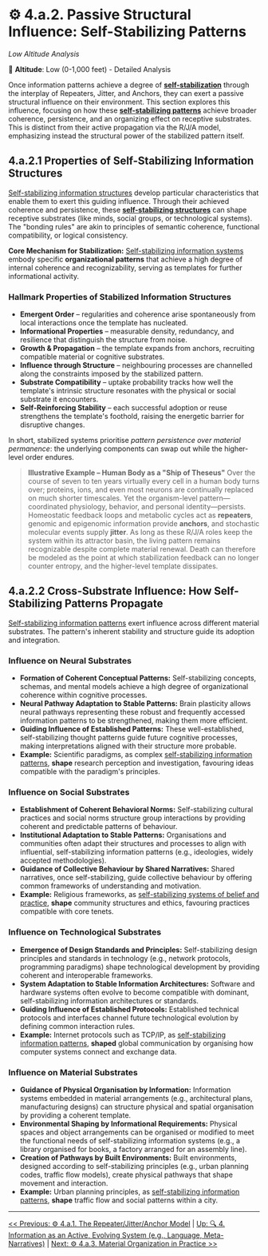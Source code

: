# ⚙️ 4.a.2. Passive Structural Influence: Self-Stabilizing Patterns
<!-- markdownlint-disable MD036 -->
*Low Altitude Analysis*
<!-- markdownlint-enable MD036 -->

📍 **Altitude**: Low (0-1,000 feet) - Detailed Analysis

Once information patterns achieve a degree of **[self-stabilization](../../glossary/O.md#outward-stabilization-propensity)** through the interplay of Repeaters, Jitter, and Anchors, they can exert a passive structural influence on their environment. This section explores this influence, focusing on how these **[self-stabilizing patterns](../../glossary/O.md#outward-stabilization-propensity)** achieve broader coherence, persistence, and an organizing effect on receptive substrates. This is distinct from their active propagation via the R/J/A model, emphasizing instead the structural power of the stabilized pattern itself.

## 4.a.2.1 Properties of Self-Stabilizing Information Structures

[Self-stabilizing information structures](../../glossary/O.md#outward-stabilization-propensity) develop particular characteristics that enable them to exert this guiding influence. Through their achieved coherence and persistence, these **[self-stabilizing structures](../../glossary/O.md#outward-stabilization-propensity)** can shape receptive substrates (like minds, social groups, or technological systems). The "bonding rules" are akin to principles of semantic coherence, functional compatibility, or logical consistency.

**Core Mechanism for Stabilization:** [Self-stabilizing information systems](../../glossary/O.md#outward-stabilization-propensity) embody specific **organizational patterns** that achieve a high degree of internal coherence and recognizability, serving as templates for further informational activity.

### Hallmark Properties of Stabilized Information Structures

- **Emergent Order** – regularities and coherence arise spontaneously from local interactions once the template has nucleated.
- **Informational Properties** – measurable density, redundancy, and resilience that distinguish the structure from noise.
- **Growth & Propagation** – the template expands from anchors, recruiting compatible material or cognitive substrates.
- **Influence through Structure** – neighbouring processes are channelled along the constraints imposed by the stabilized pattern.
- **Substrate Compatibility** – uptake probability tracks how well the template's intrinsic structure resonates with the physical or social substrate it encounters.
- **Self-Reinforcing Stability** – each successful adoption or reuse strengthens the template's foothold, raising the energetic barrier for disruptive changes.

In short, stabilized systems prioritise *pattern persistence over material permanence*: the underlying components can swap out while the higher-level order endures.

> **Illustrative Example – Human Body as a "Ship of Theseus"**
> Over the course of seven to ten years virtually every cell in a human body turns over; proteins, ions, and even most neurons are continually replaced on much shorter timescales. Yet the organism-level pattern—coordinated physiology, behavior, and personal identity—persists. Homeostatic feedback loops and metabolic cycles act as **repeaters**, genomic and epigenomic information provide **anchors**, and stochastic molecular events supply **jitter**. As long as these R/J/A roles keep the system within its attractor basin, the living pattern remains recognizable despite complete material renewal. Death can therefore be modeled as the point at which stabilization feedback can no longer counter entropy, and the higher-level template dissipates.

## 4.a.2.2 Cross-Substrate Influence: How Self-Stabilizing Patterns Propagate

[Self-stabilizing information patterns](../../glossary/O.md#outward-stabilization-propensity) exert influence across different material substrates. The pattern's inherent stability and structure guide its adoption and integration.

### Influence on Neural Substrates

- **Formation of Coherent Conceptual Patterns:** Self-stabilizing concepts, schemas, and mental models achieve a high degree of organizational coherence within cognitive processes.
- **Neural Pathway Adaptation to Stable Patterns:** Brain plasticity allows neural pathways representing these robust and frequently accessed information patterns to be strengthened, making them more efficient.
- **Guiding Influence of Established Patterns:** These well-established, self-stabilizing thought patterns guide future cognitive processes, making interpretations aligned with their structure more probable.
- **Example:** Scientific paradigms, as complex [self-stabilizing information patterns](../../glossary/O.md#outward-stabilization-propensity), **shape** research perception and investigation, favouring ideas compatible with the paradigm's principles.

### Influence on Social Substrates

- **Establishment of Coherent Behavioral Norms:** Self-stabilizing cultural practices and social norms structure group interactions by providing coherent and predictable patterns of behaviour.
- **Institutional Adaptation to Stable Patterns:** Organisations and communities often adapt their structures and processes to align with influential, self-stabilizing information patterns (e.g., ideologies, widely accepted methodologies).
- **Guidance of Collective Behaviour by Shared Narratives:** Shared narratives, once self-stabilizing, guide collective behaviour by offering common frameworks of understanding and motivation.
- **Example:** Religious frameworks, as [self-stabilizing systems of belief and practice](../../glossary/O.md#outward-stabilization-propensity), **shape** community structures and ethics, favouring practices compatible with core tenets.

### Influence on Technological Substrates

- **Emergence of Design Standards and Principles:** Self-stabilizing design principles and standards in technology (e.g., network protocols, programming paradigms) shape technological development by providing coherent and interoperable frameworks.
- **System Adaptation to Stable Information Architectures:** Software and hardware systems often evolve to become compatible with dominant, self-stabilizing information architectures or standards.
- **Guiding Influence of Established Protocols:** Established technical protocols and interfaces channel future technological evolution by defining common interaction rules.
- **Example:** Internet protocols such as TCP/IP, as [self-stabilizing information patterns](../../glossary/O.md#outward-stabilization-propensity), **shaped** global communication by organising how computer systems connect and exchange data.

### Influence on Material Substrates

- **Guidance of Physical Organisation by Information:** Information systems embedded in material arrangements (e.g., architectural plans, manufacturing designs) can structure physical and spatial organisation by providing a coherent template.
- **Environmental Shaping by Informational Requirements:** Physical spaces and object arrangements can be organised or modified to meet the functional needs of self-stabilizing information systems (e.g., a library organised for books, a factory arranged for an assembly line).
- **Creation of Pathways by Built Environments:** Built environments, designed according to self-stabilizing principles (e.g., urban planning codes, traffic flow models), create physical pathways that shape movement and interaction.
- **Example:** Urban planning principles, as [self-stabilizing information patterns](../../glossary/O.md#outward-stabilization-propensity), **shape** traffic flow and social patterns within a city.

---
[<< Previous: ⚙️ 4.a.1. The Repeater/Jitter/Anchor Model](4a1-repeater-jitter-anchor-model.md) | [Up: 🔍 4. Information as an Active, Evolving System (e.g., Language, Meta-Narratives)](../4-information-systems.md) | [Next: ⚙️ 4.a.3. Material Organization in Practice >>](4a3-material-organization-in-practice.md)
